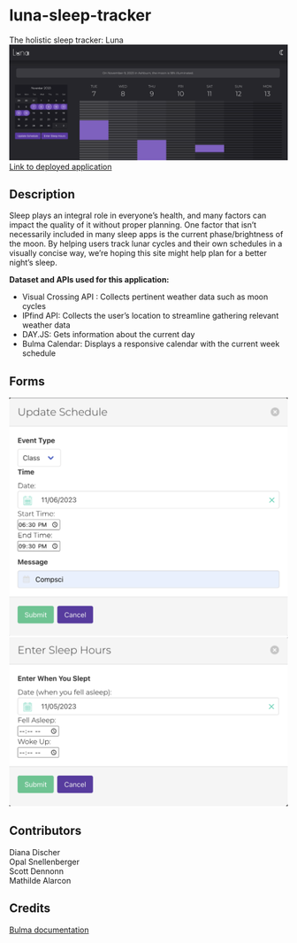 # luna-sleep-tracker
The holistic sleep tracker: Luna
![Application screenshot](./assets/images/luna-website.png)   
[Link to deployed application](https://mathilde-01.github.io/luna-sleep-tracker/)  

## Description
Sleep plays an integral role in everyone’s health, and many factors can impact the quality of it without proper planning. One factor that isn’t necessarily included in many sleep apps is the current phase/brightness of the moon. By helping users track lunar cycles and their own schedules in a visually concise way, we’re hoping this site might help plan for a better night’s sleep.  

**Dataset and APIs used for this application:**  
* Visual Crossing API : Collects pertinent weather data such as moon cycles  
* IPfind API: Collects the user’s location to streamline gathering relevant weather data  
* DAY.JS: Gets information about the current day  
* Bulma Calendar: Displays a responsive calendar with the current week schedule  

## Forms
<img src="/assets/images/form-1-luna.png" alt="Form 1" title="Event Form">
<img src="/assets/images/form-2-luna.png"alt="Form 2" title="Sleep Hours Form">

## Contributors
Diana Discher  
Opal Snellenberger  
Scott Dennonn  
Mathilde Alarcon  

## Credits  
[Bulma documentation](https://bulma-calendar.onrender.com/)  